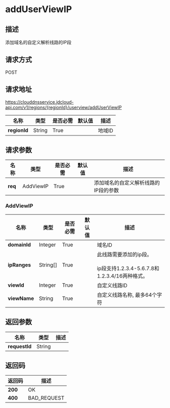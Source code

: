 # addUserViewIP


## 描述
添加域名的自定义解析线路的IP段

## 请求方式
POST

## 请求地址
https://clouddnsservice.jdcloud-api.com/v1/regions/{regionId}/userview/addUserViewIP

|名称|类型|是否必需|默认值|描述|
|---|---|---|---|---|
|**regionId**|String|True| |地域ID|

## 请求参数
|名称|类型|是否必需|默认值|描述|
|---|---|---|---|---|
|**req**|AddViewIP|True| |添加域名的自定义解析线路的IP段的参数|

### AddViewIP
|名称|类型|是否必需|默认值|描述|
|---|---|---|---|---|
|**domainId**|Integer|True| |域名ID|
|**ipRanges**|String[]|True| |此线路需要添加的ip段。<br><br>ip段支持1.2.3.4-5.6.7.8和1.2.3.4/16两种格式。<br>|
|**viewId**|Integer|True| |自定义线路ID|
|**viewName**|String|True| |自定义线路名称, 最多64个字符|

## 返回参数
|名称|类型|描述|
|---|---|---|
|**requestId**|String| |


## 返回码
|返回码|描述|
|---|---|
|**200**|OK|
|**400**|BAD_REQUEST|
